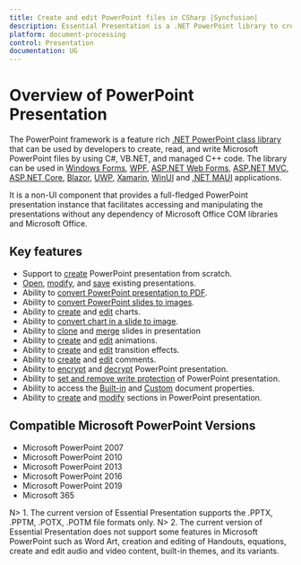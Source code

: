 ```yaml
---
title: Create and edit PowerPoint files in CSharp |Syncfusion|
description: Essential Presentation is a .NET PowerPoint library to create, read, edit, & convert PowerPoint files in WinForms, WPF, UWP, ASP.NET Core & Xamarin applications
platform: document-processing
control: Presentation
documentation: UG
---
```

# Overview of PowerPoint Presentation

The PowerPoint framework is a feature rich [.NET PowerPoint class library](https://www.syncfusion.com/document-processing/powerpoint-framework/net) that can be used by developers to create, read, and write Microsoft PowerPoint files by using C#, VB.NET, and managed C++ code. The library can be used in [Windows Forms](https://help.syncfusion.com/file-formats/presentation/create-read-edit-powerpoint-files-in-windows-forms), [WPF](https://help.syncfusion.com/file-formats/presentation/create-read-edit-powerpoint-files-in-wpf), [ASP.NET Web Forms](https://help.syncfusion.com/file-formats/presentation/create-read-edit-powerpoint-files-in-asp-net-web-forms), [ASP.NET MVC](https://help.syncfusion.com/file-formats/presentation/create-read-edit-powerpoint-files-in-asp-net-mvc), [ASP.NET Core](https://help.syncfusion.com/file-formats/presentation/create-read-edit-powerpoint-files-in-asp-net-core-c-sharp), [Blazor](https://help.syncfusion.com/file-formats/presentation/create-read-edit-powerpoint-files-in-blazor), [UWP](https://help.syncfusion.com/file-formats/presentation/create-read-edit-powerpoint-files-in-uwp), [Xamarin](https://help.syncfusion.com/file-formats/presentation/create-read-edit-powerpoint-files-in-xamarin), [WinUI](https://help.syncfusion.com/file-formats/presentation/create-read-edit-powerpoint-files-in-winui) and [.NET MAUI](https://help.syncfusion.com/file-formats/presentation/create-read-edit-powerpoint-files-in-maui) applications.

It is a non-UI component that provides a full-fledged PowerPoint presentation instance that facilitates accessing and manipulating the presentations without any dependency of Microsoft Office COM libraries and Microsoft Office.

## Key features

* Support to [create](https://help.syncfusion.com/file-formats/presentation/getting-started#creating-a-simple-powerpoint-presentation-with-basic-elements-from-scratch) PowerPoint presentation from scratch.
* [Open](https://help.syncfusion.com/file-formats/presentation/loading-and-saving-the-presentation#opening-an-existing-presentation-from-file-system), [modify](https://help.syncfusion.com/file-formats/presentation/working-with-powerpoint-presentation), and [save](https://help.syncfusion.com/file-formats/presentation/loading-and-saving-the-presentation#saving-a-powerpoint-presentation-to-file-system) existing presentations.
* Ability to [convert PowerPoint presentation to PDF](https://help.syncfusion.com/file-formats/presentation/presentation-to-pdf).
* Ability to [convert PowerPoint slides to images](https://help.syncfusion.com/file-formats/presentation/presentation-to-image).
* Ability to [create](https://help.syncfusion.com/file-formats/presentation/working-with-charts#creating-a-chartfrom-scratch) and [edit](https://help.syncfusion.com/file-formats/presentation/working-with-charts#editing-the-chart-data) charts.
* Ability to [convert chart in a slide to image](https://help.syncfusion.com/file-formats/presentation/working-with-charts#chart-to-image-conversion).
* Ability to [clone](https://help.syncfusion.com/file-formats/presentation/working-with-slide#cloning-slide) and [merge](https://help.syncfusion.com/file-formats/presentation/working-with-slide#merging-slide) slides in presentation
* Ability to [create](https://help.syncfusion.com/file-formats/presentation/working-with-animation) and [edit](https://help.syncfusion.com/file-formats/presentation/working-with-animation#edit-existing-animation-effect) animations.
* Ability to [create](https://help.syncfusion.com/file-formats/presentation/create-edit-slide-transitions-in-powerpoint-presentation-slides-cs-vb-net#set-a-transition-effect-to-a-powerpoint-slide) and [edit](https://help.syncfusion.com/file-formats/presentation/create-edit-slide-transitions-in-powerpoint-presentation-slides-cs-vb-net#modify-a-transition-effect-applied-to-a-powerpoint-slide) transition effects.
* Ability to [create](https://help.syncfusion.com/file-formats/presentation/comments#adding-a-comment) and [edit](https://help.syncfusion.com/file-formats/presentation/comments#modifying-the-comment) comments.
* Ability to [encrypt](https://help.syncfusion.com/file-formats/presentation/security#encrypting-with-password) and [decrypt](https://help.syncfusion.com/file-formats/presentation/security#decrypting-the-powerpoint-presentation) PowerPoint presentation.
* Ability to [set and remove write protection](https://help.syncfusion.com/file-formats/presentation/security#write-protection) of PowerPoint presentation.
* Ability to access the [Built-in](https://help.syncfusion.com/file-formats/presentation/working-with-powerpoint-presentation#working-with-powerpoint-presentation-properties) and [Custom](https://help.syncfusion.com/file-formats/presentation/working-with-powerpoint-presentation#custom-document-properties) document properties.
* Ability to [create](https://help.syncfusion.com/file-formats/presentation/working-with-sections#creating-a-section) and [modify](https://help.syncfusion.com/file-formats/presentation/working-with-sections) sections in PowerPoint presentation.

## Compatible Microsoft PowerPoint Versions

* Microsoft PowerPoint 2007
* Microsoft PowerPoint 2010
* Microsoft PowerPoint 2013
* Microsoft PowerPoint 2016
* Microsoft PowerPoint 2019
* Microsoft 365


N> 1. The current version of Essential Presentation supports the .PPTX, .PPTM, .POTX, .POTM file formats only.
N> 2. The current version of Essential Presentation does not support some features in Microsoft PowerPoint such as Word Art, creation and editing of Handouts, equations, create and edit audio and video content, built-in themes, and its variants.

